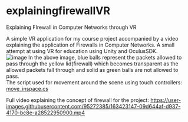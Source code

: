 # explainingfirewallVR
Explaining FIrewall in Computer Networks through VR

A simple VR application for my course project accompanied by a video explaining the application of Firewalls in Computer Networks. A small attempt at using VR for education using Unity and OculusSDK. <br>
![image](https://github.com/himanchalsharmaa/explainingfirewallVR/assets/95272385/a057c2e6-27dc-4c1d-a968-36083522607e)
In the above image, blue balls represent the packets allowed to pass through the yellow lid(firewall) which becomes transparent as the allowed packets fall through and solid as green balls are not allowed to pass.
<br>
The script used for movement around the scene using touch controllers: [move_inspace.cs](https://github.com/himanchalsharmaa/explainingfirewallVR/blob/main/Assets/Scripts/move_inspace.cs)


Full video explaining the concept of firewall for the project:
https://user-images.githubusercontent.com/95272385/163423147-09d644af-d937-4170-bc8e-a28522950900.mp4

